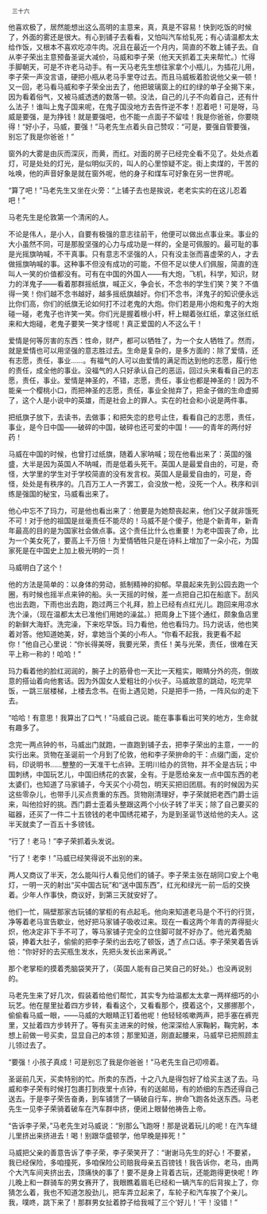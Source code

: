      三十六 

   他喜欢极了，居然能想出这么高明的主意来，真，真是不容易！快到吃饭的时候了，外面的雾还是很大。有心到铺子去看看，又怕叫汽车给轧死；有心请温都太太给作饭，又根本不喜欢吃凉牛肉。况且在最近一个月内，简直的不敢上铺子去。自从李子荣出主意预备圣诞大减价，马威和李子荣（他天天抓着工夫来帮忙。）忙得手脚朝天，可是不许老马动手。有一天马老先生想往家拿个小瓶儿，为插花儿用，李子荣一声没言语，硬把小瓶从老马手里夺过去。而且马威板着脸说他父亲一顿！又一回，老马看马威和李子荣全出去了，他把玻璃窗上的红的绿的单子全揭下来，因为看着俗气，又被马威透透的数落一顿。没法，自己的儿子不向着自己，还有什么法子！谁叫上鬼子国来呢，在鬼子国没地方去告忤逆不孝！忍着吧！可是呀，马威是要强，是为挣钱！就是要强吧，也不能一点面子不留哇！我是你爸爸，你要晓得！“好小子，马威，要强！”马老先生点着头自己赞叹：“可是，要强自管要强，别忘了我是你爸爸！” 

   窗外的大雾是由灰而深灰，而黄，而红。对面的房子已经完全看不见了。处处点着灯，可是处处的灯光，是似明似灭的，叫人的心里惊疑不定。街上卖煤的，干苦的吆唤，他的声音好象是就在窗外呢，他的身子和煤车可好象在另一世界呢。 

   “算了吧！”马老先生又坐在火旁：“上铺子去也是挨说，老老实实的在这儿忍着吧！” 

   马老先生是伦敦第一个清闲的人。 

   不论是伟人，是小人，自要有极强的意志往前干，他便可以做出点事业来。事业的大小虽然不同，可是那股坚强的心力与成功是一样的，全是可佩服的。最可耻的事是光摇旗呐喊，不干真事。只有意志不坚强的人，只有没主张而喜虚荣的人，才去做摇旗呐喊的事。这种事不但没有成功的可能，不但不足以使人们佩服，简直的连叫人一笑的价值都没有。可有在中国的外国人——有大炮，飞机，科学，知识，财力的洋鬼子——看着那群摇纸旗，喊正义，争会长，不念书的学生们笑？笑？不值得一笑！你们越不念书越好，越多摇纸旗越好。你们不念书，洋鬼子的知识便永远比你们高，你们的纸旗无论如何打不过老鬼的大炮。你们若是用小炮和鬼子的大炮碰一碰，老鬼子也许笑一笑。你们光是握着根小杆，杆上糊着张红纸，拿这张红纸来和大炮碰，老鬼子要笑一笑才怪呢！真正爱国的人不这么干！ 

   爱情是何等厉害的东西：性命，财产，都可以牺牲了，为一个女人牺牲了。然而，就是爱情也可以用坚强的意志胜过去。生命是复杂的，是多方面的：除了爱情，还有志愿，责任，事业……。有福气的人可以由爱情的满足而达到他的志愿，履行他的责任，成全他的事业。没福气的人只好承认自己的恶运，回过头来看看自己的志愿，责任，事业。爱情是神圣的，不错，志愿，责任，事业也都是神圣的！因为不能亲一个樱桃小口，而把神圣的志愿，责任，事业全抛弃了，把金子做的生命虚掷了，这个人是小说中的英雄，而是社会上的罪人。实在的社会和小说是两件事。 

   把纸旗子放下，去读书，去做事；和把失恋的悲号止住，看看自己的志愿，责任，事业，是今日中国——破碎的中国，破碎也还可爱的中国！——的青年的两付好药！ 

   马威在中国的时候，也曾打过纸旗，随着人家呐喊；现在他看出来了：英国的强盛，大半是因为英国人不呐喊，而是低着头死干。英国人是最爱自由的，可是，奇怪，大学里的学生对于学校简直的没有发言权。英国人是最爱自由的，可是，奇怪，处处是有秩序的。几百万工人一齐罢工，会没放一枪，没死一个人。秩序和训练是强国的秘宝，马威看出来了。 

   他心中忘不了玛力，可是他也看出来了：他要是为她颓丧起来，他们父子就非饿死不可！对于他的祖国是丝毫责任不能尽的！马威不是个傻子，他是个新青年，新青年最高的目的是为国家社会做点事。这个责任比什么也重要！为老中国丧了命，比为一个美女死了，要高上千万倍！为爱情牺牲只是在诗料上增加了一朵小花，为国家死是在中国史上加上极光明的一页！ 

   马威明白了这个！ 

   他的方法是简单的：以身体的劳动，抵制精神的抑郁。早晨起来先到公园去跑一个圈，有时候也摇半点来钟的船。头一天摇的时候，差一点把自己扣在船底下。刮风也出去跑，下雨也出去跑，跑过两三个礼拜，脸上已经有点红光儿。跑回来用凉水洗个澡，（现在温都太太已准他们用她的澡盆。）把周身上下搓个通红，颇象鱼店里的新鲜大海虾。洗完澡，下来吃早饭。玛力看他，他也看玛力。玛力说话，他也笑着对答。他知道她美，好，拿她当个美的小布人。“你看不起我，我更看不起你！”他自己心里说：“你长得美呀，我要光荣，责任！美与光荣，责任，很难在天平上称一称的！哈哈！” 

   玛力看着他的脸红润润的，腕子上的筋骨也一天比一天粗实，眼睛分外的亮，倒故意的搭讪着向他套话。因为外国女人爱粗壮的小伙子。马威故意的跳动，吃完早饭，一跳三层楼梯，上楼去念书。在街上遇见她，只是把手一扬，一阵风似的走下去。 

   “哈哈！有意思！我算出了口气！”马威自己说。能在事事看出可笑的地方，生命就有趣多了。 

   念完一两点钟的书，马威出门就跑，一直跑到铺子去，把李子荣出的主意，一一的实行出来。货物在圣诞前一个月到了伦敦，他和李子荣拚命的干：点缀门面，定价码，印说明书……整整的一天准干七点钟。王明川给办的货物，并不全是古玩；中国刺绣，中国玩艺儿，中国旧绣花的衣裳，全有。于是愿给亲友一点中国东西的老太婆们，也知道了马家铺子，今天买个小荷包，明天买把旧团扇。有的时候因为买这些零杂儿，也带手儿买点贵重的东西。货物刚清理好，李子荣就把老西门爵士运来，叫他捡好的挑。西门爵士歪着头整跟这两个小伙子转了半天；除了自己要买的磁器，还买了一件二十五镑钱的老中国绣花裙子，为是到圣诞节送给他的夫人。这半天就卖了一百五十多镑钱。 

   “行了！老马！”李子荣抓着头发说。 

   “行了！老李！”马威已经笑得说不出别的来。 

   两人又商议了半天，怎么能叫行人看见他们的铺子。李子荣主张在胡同口安上个电灯，一明一灭的射出“买中国古玩”和“送中国东西”，红光和绿光一前一后的交换着。少年人作事快，商议好，到第三天就安好了。 

   他们一忙，隔壁那家古玩铺的掌柜的有点起毛。他向来知道老马是个不行的行货，净等着老马宣告歇业，他好把马家铺子吸收过来。现在一看这两个年青的弄得挺火炽，他决定非下手不可了，等马家铺子完全的立住脚可就不好办了。他光着秃脑袋，捧着大肚子，偷偷的把李子荣约出去吃了顿饭，透了点口话。李子荣笑着告诉他：“你好好的去买瓶生发水，先把头发长出来再说。” 

   那个老掌柜的摸着秃脑袋笑开了，（英国人能有自己笑自己的好处。）也没再说别的。 

   马老先生来了好几次，假装着给他们帮忙，其实专为给温都太太拿一两样细巧的小玩艺。他在屋里扯着四方步转，看看这个，又看看那个，摸着这个，又挪挪那个，偷偷看马威一眼，——马威的大眼睛正钉着他呢！他轻轻咳嗽两声，把手塞在裤兜里，又扯着四方步转开了。等有买主进来的时候，他深深给人家鞠躬，鞠完躬，本想上前做一号买卖，显显自己的本领；那里知道，刚直起腰来，马威早已把照顾主儿领过去了。 

   “要强！小孩子真成！可是别忘了我是你爸爸！”马老先生自己叨唠着。 

   圣诞前几天，买卖特别的忙。所卖的东西，十之八九是得包好了给买主送了去。马威和李子荣有时候打包裹打到夜里十点钟，有的送邮局，有的娇细的东西还得自己送去。于是李子荣告奋勇，到车铺赁了一辆破自行车，拚命飞跑各处送东西。马老先生一见李子荣骑着破车在汽车群中挤，便闭上眼替他祷告上帝。 

   “告诉李子荣，”马老先生对马威说：“别那么飞跑呀！那是说着玩儿的呢！在汽车缝儿里挤出来挤进去！喝！别跟华盛顿学，他早晚是摔死！” 

   马威把父亲的善意告诉了李子荣，李子荣笑开了：“谢谢马先生的好心！不要紧，我已经保险，多咱撞死，多咱保险公司赔我母亲五百镑钱！我告诉你，老马，由两个大汽车间夹挤出去，顶痛快的事了！要不是身上背着古玩，还能跑得更快呢！昨儿晚上和一群骑车的男女赛开了，我眼瞧着眉毛已经和一辆汽车的后背挨上了，你猜怎么着，我也不知道怎股劲儿，把车弄立起来了，车轮子和汽车挨了个亲儿。我，噗咚，跳下来了！那群男女扯着脖子给我喊了三个‘好儿！’干！没错！” 

